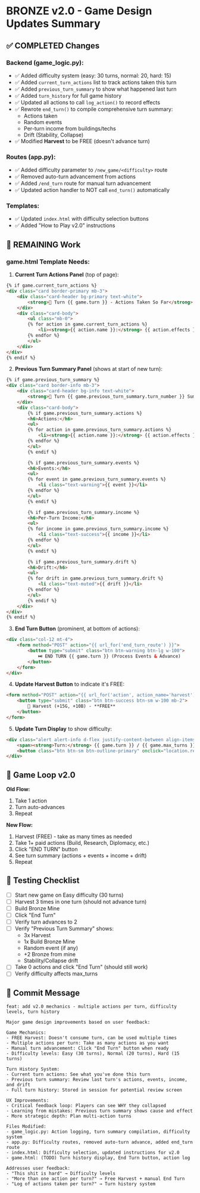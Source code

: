 # BRONZE v2.0 - Game Design Updates Summary

## ✅ COMPLETED Changes

### Backend (game_logic.py):
- ✅ Added difficulty system (easy: 30 turns, normal: 20, hard: 15)
- ✅ Added `current_turn_actions` list to track actions taken this turn
- ✅ Added `previous_turn_summary` to show what happened last turn
- ✅ Added `turn_history` for full game history
- ✅ Updated all actions to call `log_action()` to record effects
- ✅ Rewrote `end_turn()` to compile comprehensive turn summary:
  - Actions taken
  - Random events
  - Per-turn income from buildings/techs
  - Drift (Stability, Collapse)
- ✅ Modified **Harvest** to be FREE (doesn't advance turn)

### Routes (app.py):
- ✅ Added difficulty parameter to `/new_game/<difficulty>` route
- ✅ Removed auto-turn advancement from actions
- ✅ Added `/end_turn` route for manual turn advancement
- ✅ Updated action handler to NOT call `end_turn()` automatically

### Templates:
- ✅ Updated `index.html` with difficulty selection buttons
- ✅ Added "How to Play v2.0" instructions

## 🚧 REMAINING Work

### game.html Template Needs:

1. **Current Turn Actions Panel** (top of page):
```html
{% if game.current_turn_actions %}
<div class="card border-primary mb-3">
    <div class="card-header bg-primary text-white">
        <strong>📝 Turn {{ game.turn }} - Actions Taken So Far</strong>
    </div>
    <div class="card-body">
        <ul class="mb-0">
        {% for action in game.current_turn_actions %}
            <li><strong>{{ action.name }}:</strong> {{ action.effects }}</li>
        {% endfor %}
        </ul>
    </div>
</div>
{% endif %}
```

2. **Previous Turn Summary Panel** (shows at start of new turn):
```html
{% if game.previous_turn_summary %}
<div class="card border-info mb-3">
    <div class="card-header bg-info text-white">
        <strong>📜 Turn {{ game.previous_turn_summary.turn_number }} Summary</strong>
    </div>
    <div class="card-body">
        {% if game.previous_turn_summary.actions %}
        <h6>Actions:</h6>
        <ul>
        {% for action in game.previous_turn_summary.actions %}
            <li><strong>{{ action.name }}:</strong> {{ action.effects }}</li>
        {% endfor %}
        </ul>
        {% endif %}

        {% if game.previous_turn_summary.events %}
        <h6>Events:</h6>
        <ul>
        {% for event in game.previous_turn_summary.events %}
            <li class="text-warning">{{ event }}</li>
        {% endfor %}
        </ul>
        {% endif %}

        {% if game.previous_turn_summary.income %}
        <h6>Per-Turn Income:</h6>
        <ul>
        {% for income in game.previous_turn_summary.income %}
            <li class="text-success">{{ income }}</li>
        {% endfor %}
        </ul>
        {% endif %}

        {% if game.previous_turn_summary.drift %}
        <h6>Drift:</h6>
        <ul>
        {% for drift in game.previous_turn_summary.drift %}
            <li class="text-muted">{{ drift }}</li>
        {% endfor %}
        </ul>
        {% endif %}
    </div>
</div>
{% endif %}
```

3. **End Turn Button** (prominent, at bottom of actions):
```html
<div class="col-12 mt-4">
    <form method="POST" action="{{ url_for('end_turn_route') }}">
        <button type="submit" class="btn btn-warning btn-lg w-100">
            ⏭️ END TURN {{ game.turn }} (Process Events & Advance)
        </button>
    </form>
</div>
```

4. **Update Harvest Button** to indicate it's FREE:
```html
<form method="POST" action="{{ url_for('action', action_name='harvest') }}">
    <button type="submit" class="btn btn-success btn-sm w-100 mb-2">
        🌾 Harvest (+15G, +10B) - **FREE**
    </button>
</form>
```

5. **Update Turn Display** to show difficulty:
```html
<div class="alert alert-info d-flex justify-content-between align-items-center">
    <span><strong>Turn:</strong> {{ game.turn }} / {{ game.max_turns }} ({{ game.difficulty.capitalize() }} Mode)</span>
    <button class="btn btn-sm btn-outline-primary" onclick="location.reload()">🔄 Refresh</button>
</div>
```

## 🎯 Game Loop v2.0

**Old Flow:**
1. Take 1 action
2. Turn auto-advances
3. Repeat

**New Flow:**
1. Harvest (FREE) - take as many times as needed
2. Take 1+ paid actions (Build, Research, Diplomacy, etc.)
3. Click "END TURN" button
4. See turn summary (actions + events + income + drift)
5. Repeat

## 🔧 Testing Checklist

- [ ] Start new game on Easy difficulty (30 turns)
- [ ] Harvest 3 times in one turn (should not advance turn)
- [ ] Build Bronze Mine
- [ ] Click "End Turn"
- [ ] Verify turn advances to 2
- [ ] Verify "Previous Turn Summary" shows:
  - 3x Harvest
  - 1x Build Bronze Mine
  - Random event (if any)
  - +2 Bronze from mine
  - Stability/Collapse drift
- [ ] Take 0 actions and click "End Turn" (should still work)
- [ ] Verify difficulty affects max_turns

## 📝 Commit Message

```
feat: add v2.0 mechanics - multiple actions per turn, difficulty levels, turn history

Major game design improvements based on user feedback:

Game Mechanics:
- FREE Harvest: Doesn't consume turn, can be used multiple times
- Multiple actions per turn: Take as many actions as you want
- Manual turn advancement: Click "End Turn" button when ready
- Difficulty levels: Easy (30 turns), Normal (20 turns), Hard (15 turns)

Turn History System:
- Current turn actions: See what you've done this turn
- Previous turn summary: Review last turn's actions, events, income, and drift
- Full turn history: Stored in session for potential review screen

UX Improvements:
- Critical feedback loop: Players can see WHY they collapsed
- Learning from mistakes: Previous turn summary shows cause and effect
- More strategic depth: Plan multi-action turns

Files Modified:
- game_logic.py: Action logging, turn summary compilation, difficulty system
- app.py: Difficulty routes, removed auto-turn advance, added end_turn route
- index.html: Difficulty selection, updated instructions for v2.0
- game.html: (TODO) Turn history display, End Turn button, action log

Addresses user feedback:
- "This shit is hard" → Difficulty levels
- "More than one action per turn?" → Free Harvest + manual End Turn
- "Log of actions taken per turn?" → Turn history system
```
